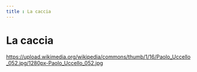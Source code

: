 ```yaml
---
title : La caccia
---
```


# La caccia

https://upload.wikimedia.org/wikipedia/commons/thumb/1/16/Paolo_Uccello_052.jpg/1280px-Paolo_Uccello_052.jpg
